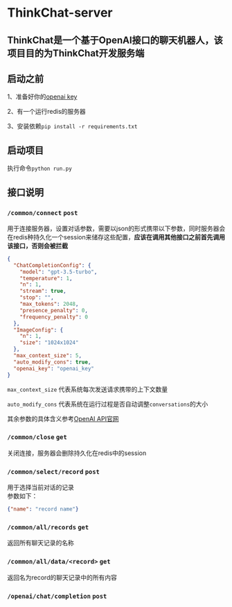 # ThinkChat-server
## ThinkChat是一个基于OpenAI接口的聊天机器人，该项目目的为ThinkChat开发服务端

## 启动之前
1、准备好你的[openai key](https://platform.openai.com/account/api-keys)  

2、有一个运行redis的服务器  

3、安装依赖```pip install -r requirements.txt```

## 启动项目
执行命令```python run.py```

## 接口说明
### ```/common/connect``` ```post```  
用于连接服务器，设置对话参数，需要以json的形式携带以下参数，同时服务器会在redis种持久化一个session来储存这些配置，**应该在调用其他接口之前首先调用该接口，否则会被拦截**
```json
{
  "ChatCompletionConfig": {
    "model": "gpt-3.5-turbo",
    "temperature": 1,
    "n": 1,
    "stream": true,
    "stop": "",
    "max_tokens": 2048,
    "presence_penalty": 0,
    "frequency_penalty": 0
  },
  "ImageConfig": {
    "n": 1,
    "size": "1024x1024"
  },
  "max_context_size": 5,
  "auto_modify_cons": true,
  "openai_key": "openai_key"
}
```  
```max_context_size``` 代表系统每次发送请求携带的上下文数量

```auto_modify_cons``` 代表系统在运行过程是否自动调整```conversations```的大小  

其余参数的具体含义参考[OpenAI API官网](https://platform.openai.com/docs/api-reference)

### ```/common/close``` ```get```  
关闭连接，服务器会删除持久化在redis中的session  
  
### ```/common/select/record``` ```post```
用于选择当前对话的记录  
参数如下：  
```json
{"name": "record name"}
```

### ```/common/all/records``` ```get```
返回所有聊天记录的名称  
  
### ```/common/all/data/<record>``` ```get```  
返回名为record的聊天记录中的所有内容 
  
### ```/openai/chat/completion``` ```post```

